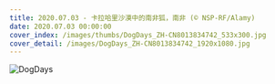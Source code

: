 ```yaml
---
title: 2020.07.03 - 卡拉哈里沙漠中的南非狐，南非 (© NSP-RF/Alamy)
date: 2020.07.03 00:00:00
cover_index: /images/thumbs/DogDays_ZH-CN8013834742_533x300.jpg
cover_detail: /images/DogDays_ZH-CN8013834742_1920x1080.jpg
---
```


![DogDays](/images/DogDays_ZH-CN8013834742_1920x1080.jpg)
